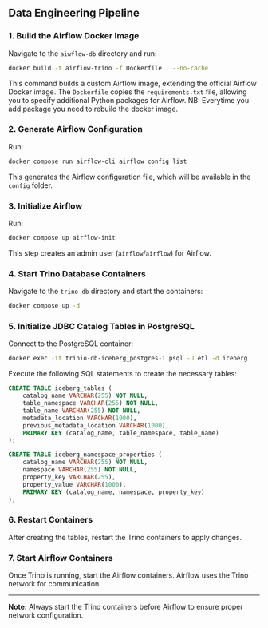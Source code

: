 

## Data Engineering Pipeline

### 1. Build the Airflow Docker Image

Navigate to the `aiwflow-db` directory and run:

```bash
docker build -t airflow-trino -f Dockerfile . --no-cache
```

This command builds a custom Airflow image, extending the official Airflow Docker image. The `Dockerfile` copies the `requirements.txt` file, allowing you to specify additional Python packages for Airflow. NB: Everytime you add package you need to rebuild the docker image.

### 2. Generate Airflow Configuration

Run:

```bash
docker compose run airflow-cli airflow config list
```

This generates the Airflow configuration file, which will be available in the `config` folder.

### 3. Initialize Airflow

Run:

```bash
docker compose up airflow-init
```

This step creates an admin user (`airflow`/`airflow`) for Airflow.

### 4. Start Trino Database Containers

Navigate to the `trino-db` directory and start the containers:

```bash
docker compose up -d
```

### 5. Initialize JDBC Catalog Tables in PostgreSQL

Connect to the PostgreSQL container:

```bash
docker exec -it trinio-db-iceberg_postgres-1 psql -U etl -d iceberg
```

Execute the following SQL statements to create the necessary tables:

```sql
CREATE TABLE iceberg_tables (
    catalog_name VARCHAR(255) NOT NULL,
    table_namespace VARCHAR(255) NOT NULL,
    table_name VARCHAR(255) NOT NULL,
    metadata_location VARCHAR(1000),
    previous_metadata_location VARCHAR(1000),
    PRIMARY KEY (catalog_name, table_namespace, table_name)
);

CREATE TABLE iceberg_namespace_properties (
    catalog_name VARCHAR(255) NOT NULL,
    namespace VARCHAR(255) NOT NULL,
    property_key VARCHAR(255),
    property_value VARCHAR(1000),
    PRIMARY KEY (catalog_name, namespace, property_key)
);
```

### 6. Restart Containers

After creating the tables, restart the Trino containers to apply changes.

### 7. Start Airflow Containers

Once Trino is running, start the Airflow containers. Airflow uses the Trino network for communication.

---

**Note:** Always start the Trino containers before Airflow to ensure proper network configuration.



